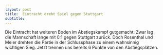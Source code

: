 ```yaml
---
layout: post
title:  Eintracht dreht Spiel gegen Stuttgart
subtitle:  
---
```


Die Eintracht hat weiteren Boden im Abstiegskampf gutgemacht. Zwar lag die Mannschaft lange mit 0:1 gegen Stuttgart zurück. Doch Rosenthal und Meier drehten die Partie in der Schlussphase zu einem wahnsinnig wichtigen Sieg. Jetzt trennen uns bereits 6 Punkte von den Abstiegsplätzen.


